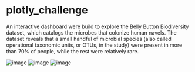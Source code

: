 # plotly_challenge
 An interactive dashboard were build to explore the Belly Button Biodiversity dataset, which catalogs the microbes that colonize human navels.
The dataset reveals that a small handful of microbial species (also called operational taxonomic units, or OTUs, in the study) were present in more than 70% of people, while the rest were relatively rare.

![image](https://user-images.githubusercontent.com/66819157/111858491-d7df4c80-88f6-11eb-995f-a103093bf275.png)
![image](https://user-images.githubusercontent.com/66819157/111858498-e62d6880-88f6-11eb-9767-5c5ad3aae0d3.png)
![image](https://user-images.githubusercontent.com/66819157/111858512-ee85a380-88f6-11eb-8a7f-d484719ce222.png)
